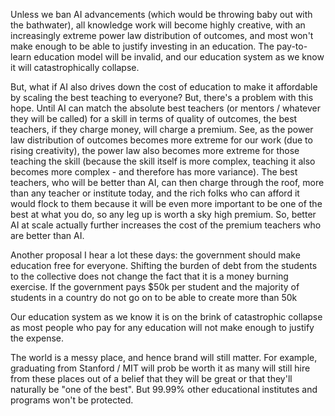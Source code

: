 Unless we ban AI advancements (which would be throwing baby out with the bathwater), all knowledge work will become highly creative, with an increasingly extreme power law distribution of outcomes, and most won't make enough to be able to justify investing in an education. The pay-to-learn education model will be invalid, and our education system as we know it will catastrophically collapse.

But, what if AI also drives down the cost of education to make it affordable by scaling the best teaching to everyone? But, there's a problem with this hope. Until AI can match the absolute best teachers (or mentors / whatever they will be called) for a skill in terms of quality of outcomes, the best teachers, if they charge money, will charge a premium. See, as the power law distribution of outcomes becomes more extreme for our work (due to rising creativity), the power law also becomes more extreme for those teaching the skill (because the skill itself is more complex, teaching it also becomes more complex - and therefore has more variance). The best teachers, who will be better than AI, can then charge through the roof, more than any teacher or institute today, and the rich folks who can afford it would flock to them because it will be even more important to be one of the best at what you do, so any leg up is worth a sky high premium. So, better AI at scale actually further increases the cost of the premium teachers who are better than AI.

Another proposal I hear a lot these days: the government should make education free for everyone. Shifting the burden of debt from the students to the collective does not change the fact that it is a money burning exercise. If the government pays $50k per student and the majority of students in a country do not go on to be able to create more than 50k 

Our education system as we know it is on the brink of catastrophic collapse as most people who pay for any education will not make enough to justify the expense.

The world is a messy place, and hence brand will still matter. For example, graduating from Stanford / MIT will prob be worth it as many will still hire from these places out of a belief that they will be great or that they'll naturally be "one of the best". But 99.99% other educational institutes and programs won't be protected.